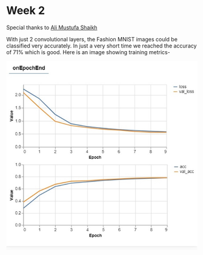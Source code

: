 # Week 2

Special thanks to [Ali Mustufa Shaikh](https://iali.dev/)

With just 2 convolutional layers, the Fashion MNIST images could be classified very accurately. In just a very short time we 
reached the accuracy of 71% which is good. Here is an image showing training metrics-

![](https://github.com/Rishit-dagli/TF-Data-and-Deployment/blob/master/Course%201%20-%20Tensorflow-JS/Week%202/Week%202.jpeg)
